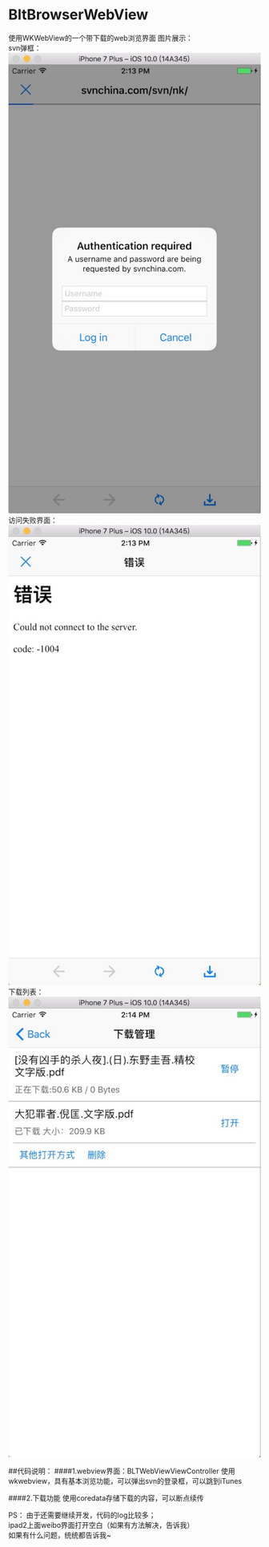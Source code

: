# BltBrowserWebView
使用WKWebView的一个带下载的web浏览界面
图片展示：<br/>
svn弹框：<br/>
![image1](https://github.com/lllkey/BltBrowserWebView/blob/master/screenshot/image-svn.jpeg)<br/>
访问失败界面：<br/>
![image2](https://github.com/lllkey/BltBrowserWebView/blob/master/screenshot/image-error.jpeg)<br/>
下载列表：<br/>
![image3](https://github.com/lllkey/BltBrowserWebView/blob/master/screenshot/image-download.jpeg)<br/>


##代码说明：
####1.webview界面：BLTWebViewViewController
使用wkwebview，具有基本浏览功能，可以弹出svn的登录框，可以跳到iTunes

####2.下载功能
使用coredata存储下载的内容，可以断点续传



PS：
由于还需要继续开发，代码的log比较多；<br/>
ipad2上面weibo界面打开空白（如果有方法解决，告诉我）<br/>
如果有什么问题，统统都告诉我~<br/>

